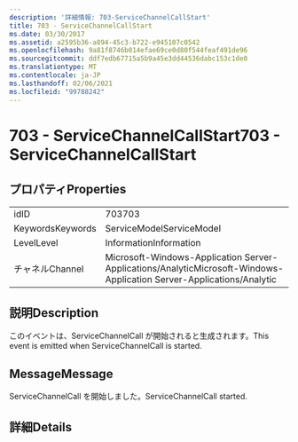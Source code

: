 ```yaml
---
description: '詳細情報: 703-ServiceChannelCallStart'
title: 703 - ServiceChannelCallStart
ms.date: 03/30/2017
ms.assetid: a2595b36-a894-45c3-b722-e945107c0542
ms.openlocfilehash: 9a81f8746b014efae69ce0d80f544feaf491de96
ms.sourcegitcommit: ddf7edb67715a5b9a45e3dd44536dabc153c1de0
ms.translationtype: MT
ms.contentlocale: ja-JP
ms.lasthandoff: 02/06/2021
ms.locfileid: "99788242"
---
```

# <a name="703---servicechannelcallstart"></a><span data-ttu-id="09f48-103">703 - ServiceChannelCallStart</span><span class="sxs-lookup"><span data-stu-id="09f48-103">703 - ServiceChannelCallStart</span></span>

## <a name="properties"></a><span data-ttu-id="09f48-104">プロパティ</span><span class="sxs-lookup"><span data-stu-id="09f48-104">Properties</span></span>  
  
|||  
|-|-|  
|<span data-ttu-id="09f48-105">id</span><span class="sxs-lookup"><span data-stu-id="09f48-105">ID</span></span>|<span data-ttu-id="09f48-106">703</span><span class="sxs-lookup"><span data-stu-id="09f48-106">703</span></span>|  
|<span data-ttu-id="09f48-107">Keywords</span><span class="sxs-lookup"><span data-stu-id="09f48-107">Keywords</span></span>|<span data-ttu-id="09f48-108">ServiceModel</span><span class="sxs-lookup"><span data-stu-id="09f48-108">ServiceModel</span></span>|  
|<span data-ttu-id="09f48-109">Level</span><span class="sxs-lookup"><span data-stu-id="09f48-109">Level</span></span>|<span data-ttu-id="09f48-110">Information</span><span class="sxs-lookup"><span data-stu-id="09f48-110">Information</span></span>|  
|<span data-ttu-id="09f48-111">チャネル</span><span class="sxs-lookup"><span data-stu-id="09f48-111">Channel</span></span>|<span data-ttu-id="09f48-112">Microsoft-Windows-Application Server-Applications/Analytic</span><span class="sxs-lookup"><span data-stu-id="09f48-112">Microsoft-Windows-Application Server-Applications/Analytic</span></span>|  
  
## <a name="description"></a><span data-ttu-id="09f48-113">説明</span><span class="sxs-lookup"><span data-stu-id="09f48-113">Description</span></span>  

 <span data-ttu-id="09f48-114">このイベントは、ServiceChannelCall が開始されると生成されます。</span><span class="sxs-lookup"><span data-stu-id="09f48-114">This event is emitted when ServiceChannelCall is started.</span></span>  
  
## <a name="message"></a><span data-ttu-id="09f48-115">Message</span><span class="sxs-lookup"><span data-stu-id="09f48-115">Message</span></span>  

 <span data-ttu-id="09f48-116">ServiceChannelCall を開始しました。</span><span class="sxs-lookup"><span data-stu-id="09f48-116">ServiceChannelCall started.</span></span>  
  
## <a name="details"></a><span data-ttu-id="09f48-117">詳細</span><span class="sxs-lookup"><span data-stu-id="09f48-117">Details</span></span>
